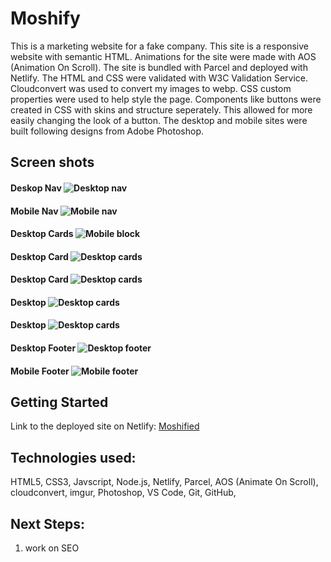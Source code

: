# Moshify

This is a marketing website for a fake company. This site is a responsive website with semantic HTML. Animations for the site were made with AOS (Animation On Scroll). The site is bundled with Parcel and deployed with Netlify. The HTML and CSS were validated with W3C Validation Service. Cloudconvert was used to convert my images to webp. CSS custom properties were used to help style the page. Components like buttons were created in CSS with skins and structure seperately. This allowed for more easily changing the look of a button. The desktop and mobile sites were built following designs from Adobe Photoshop.

## Screen shots

#### Deskop Nav ![Desktop nav](https://i.imgur.com/8dSOpGp.png)

#### Mobile Nav ![Mobile nav](https://i.imgur.com/eLdbdlc.png)

#### Desktop Cards ![Mobile block](https://i.imgur.com/O5RSy1S.png)

#### Desktop Card ![Desktop cards](https://i.imgur.com/CSYxqrD.png)

#### Desktop Card ![Desktop cards](https://i.imgur.com/SGFhxuB.png)

#### Desktop ![Desktop cards](https://i.imgur.com/jBhJ8HX.png)

#### Desktop ![Desktop cards](https://i.imgur.com/uTkFk1D.png)

#### Desktop Footer ![Desktop footer](https://i.imgur.com/L50ysXc.png)

#### Mobile Footer ![Mobile footer](https://i.imgur.com/y1eSjsH.png)

## Getting Started

Link to the deployed site on Netlify:
[Moshified](https://moshified01.netlify.app/)

## Technologies used:

HTML5, CSS3, Javscript, Node.js, Netlify, Parcel, AOS (Animate On Scroll), cloudconvert, imgur, Photoshop, VS Code, Git, GitHub,

## Next Steps:

1. work on SEO
